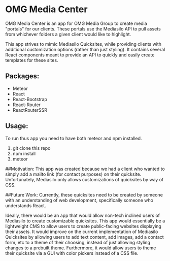 # OMG Media Center

OMG Media Center is an app for OMG Media Group to create media "portals" for our clients. These portals use the Mediasilo API to pull assets from whichever folders a given client would like to highlight. 

This app strives to mimic Mediasilo Quicksites, while providing clients with additional customization options (rather than just styling). It contains several React components meant to provide an API to quickly and easily create templates for these sites.  

## Packages:
* Meteor
* React
* React-Bootstrap
* React-Router
* ReactRouterSSR

## Usage:
To run thus app you need to have both meteor and npm installed.

1. git clone this repo
2. npm install
3. meteor

##Motivation:
This app was created because we had a client who wanted to simply add a mailto link (for contact purposes) on their quicksite. Unfortunately, Mediasilo only allows customizations of quicksites by way of CSS. 

##Future Work:
Currently, these quicksites need to be created by someone with an understanding of web development, specifically someone who understands React. 

Ideally, there would be an app that would allow non-tech inclined users of Mediasilo to create customizable quicksites. This app would essentially be a lightweight CMS to allow users to create public-facing websites displaying their assets. It would improve on the current implementation of Mediasilo Quicksites by allowing users to add text content, add images, add a contact form, etc to a theme of their choosing, instead of just allowing styling changes to a prebuilt theme. Furthermore, it would allow users to theme their quicksite via a GUI with color pickers instead of a CSS file.
